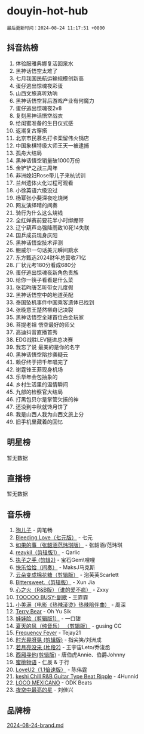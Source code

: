 # douyin-hot-hub

`最后更新时间：2024-08-24 11:17:51 +0800`

## 抖音热榜

1. 体验服雅典娜复活回泉水
1. 黑神话悟空太难了
1. 七月我国民航运输规模创新高
1. 蛋仔逃出惊魂夜彩蛋
1. 山西文旅真听劝呐
1. 黑神话悟空背后游戏产业有何魔力
1. 蛋仔逃出惊魂夜2v8
1. 复刻黑神话悟空战衣
1. 给闺蜜准备的生日仪式感
1. 返潮复古穿搭
1. 北京市民慕名打卡栾留伟火锅店
1. 中国象棋特级大师王天一被逮捕
1. 孤舟大结局
1. 黑神话悟空销量破1000万份
1. 金铲铲之战三周年
1. 非洲媳妇Rose带儿子来杭试训
1. 兰州遗体火化过程可观看
1. 小徐英语六级没过
1. 杨幂张小斐深夜吃烧烤
1. 网友演绎晴的间奏
1. 骑行为什么这么烧钱
1. 全红婵赛前要花半小时绑绷带
1. 辽宁葫芦岛强降雨致10死14失联
1. 国乒成员现身庆阳
1. 黑神话悟空技术评测
1. 鲍威尔一句话美元瞬间跳水
1. 东方甄选2024财年总营收71亿
1. 厂状元考180分看成680分
1. 蛋仔逃出惊魂夜新角色贵族
1. 给你一筷子看看是什么菜
1. 张若昀唐艺昕带女儿度假
1. 黑神话悟空中的地道英配
1. 泰国坠机事件中国乘客遗体已找到
1. 张晚意王楚然柳舟记决裂
1. 黑神话悟空全球首位白金玩家
1. 菩提老祖 悟空最好的师父
1. 高迪抖音直播首秀
1. EDG战胜LEV挺进总决赛
1. 我忘了说 最美的是你的名字
1. 黑神话悟空陷抄袭疑云
1. 赖仔终于把千年唱完了
1. 谢霆锋王菲现身机场
1. 乐华年会包抽象的
1. 乡村生活里的温情瞬间
1. 九部的检察官大结局
1. 打黑包贝尔是掌管欠揍的神
1. 还没到中秋就馋月饼了
1. 我是山西人我为山西文旅上分
1. 旧手机里藏着的回忆

## 明星榜

暂无数据

## 直播榜

暂无数据

## 音乐榜

1. [狗儿子](https://sf5-hl-cdn-tos.douyinstatic.com/obj/tos-cn-ve-2774/osvuItF7HhQ8nfz5BHDCMbu5ZOmgxBGtmcEpfn) - 周笔畅
1. [Bleeding Love（七元版）](https://sf3-cdn-tos.douyinstatic.com/obj/tos-cn-ve-2774/oEgC9eZFHQ1MfSRnrfkzFp8AayDWqAQMABBgUs) - 七元
1. [如果的事（张韶涵范玮琪版）](https://sf5-hl-cdn-tos.douyinstatic.com/obj/tos-cn-ve-2774/owI7MDDyzHddFIDNOFiTf8qYP1fafEiAgmjsCv) - 张韶涵/范玮琪
1. [reaykil（剪辑版1）](https://sf5-hl-cdn-tos.douyinstatic.com/obj/tos-cn-ve-2774/osSIWpEdiiBoAWKQMsIBhmw1wUEJn5z20ANfA9) - Qarlic
1. [执子之手 (剪辑2)](https://sf5-hl-cdn-tos.douyinstatic.com/obj/tos-cn-ve-2774/oUoZLQjCc31XzqsBnBQUNgeKtYPBcgbFDwtfcu) - 宝石Gem\哩哩
1. [快乐恰恰（间奏）](https://sf3-cdn-tos.douyinstatic.com/obj/tos-cn-ve-2774/oMesum3HvWQXJxuMFeVYzf54o2QzH5aEBPOCAn) - MaksJ马克斯
1. [云朵变成棉花糖（剪辑版）](https://sf5-hl-cdn-tos.douyinstatic.com/obj/tos-cn-ve-2774/o8LC84GQLALFfXeyJmh8KE61byVQYMMeAZLfEI) - 泡芙芙Scarlett
1. [Bittersweet.（剪辑版）](https://sf5-hl-cdn-tos.douyinstatic.com/obj/tos-cn-ve-2774/oIR5xcAceFQosUeHXGzNQpCesIBELaANA2RYoJ) - Xun Jia
1. [心之火（R&B版）（谁的爱不疯）](https://sf5-hl-cdn-tos.douyinstatic.com/obj/tos-cn-ve-2774/okemkEDaIBBE3OosftCgMxlFkLQZRw37t36ZQv) - Zxxy
1. [TOOOOO BUSY-副歌](https://sf3-cdn-tos.douyinstatic.com/obj/tos-cn-ve-2774/o0fmjGZetNDjSM5EimFs2QlzBg30YgByJMRQrC) - 王霏霏
1. [小美满（电影《热辣滚烫》热辣陪伴曲）](https://sf3-cdn-tos.douyinstatic.com/obj/tos-cn-ve-2774/o0GAn2lSgfZIDUgtevCGDQYnFg4CwnrBaxbTZL) - 周深
1. [Terry Bear](https://sf5-hl-cdn-tos.douyinstatic.com/obj/tos-cn-ve-2774/oY98zQoBzAv3LMriiCP1nBInWAHWfS2wisMjSc) - Oh Yu Sik
1. [娃娃脸（剪辑版1）](https://sf3-cdn-tos.douyinstatic.com/obj/tos-cn-ve-2774/oIimSCgQoNUePTAZ1Ba7TeADY4KetGYsVFeaaB) - 一口甜
1. [夏天的风（纯音乐） （剪辑版）](https://sf5-hl-cdn-tos.douyinstatic.com/obj/tos-cn-ve-2774/oUzLjBZZFQAoNRmGokEeD5zfQCObp6UeFAnTa6) - gusing CC
1. [Frequency Fever](https://sf5-hl-cdn-tos.douyinstatic.com/obj/tos-cn-ve-2774/os94PCgvfCQSGh1ogDZmrFB6eEACFtZXwHEYHh) - Tejay21
1. [时光晃呀晃 (剪辑版)](https://sf5-hl-cdn-tos.douyinstatic.com/obj/tos-cn-ve-2774/o8ACeQem3gwI1x3GIYGAfKG0LJebKFRJDwRwyW) - 指尖笑/刘洲成
1. [若月亮没来 (片段2)](https://sf5-hl-cdn-tos.douyinstatic.com/obj/tos-cn-ve-2774/ocQavLLjkCOeDxGyYeIMGgNAIwJ0QXE1Ve3Fzv) - 王宇宙Leto/乔浚丞
1. [西厢寻他(剪辑版)](https://sf5-hl-cdn-tos.douyinstatic.com/obj/tos-cn-ve-2774/oUsAVfAQKlRNxEv5qxvIB8o5qmIWUcXbzJKJhw) - 唐伯虎Annie、伯爵Johnny
1. [蜜桃物语](https://sf3-cdn-tos.douyinstatic.com/obj/tos-cn-ve-2774/oIhOSCZtIACtYU4XQkngiW9kCBfVD1Fz9IYeqL) - 仁辰 & 于行
1. [LoveU2（1.1倍速版）](https://sf5-hl-cdn-tos.douyinstatic.com/obj/tos-cn-ve-2774/oQMeDffLaEmgMwgCOEMAFCI6INzoFPgWdD0rsa) - 陈伟霆
1. [keshi Chill R&B Guitar Type Beat Ripple](https://sf5-hl-cdn-tos.douyinstatic.com/obj/tos-cn-ve-2774/okQIfmitAB3HpgZQo0YCEFEACcDhQngn0fkFIC) - 4Hunnid
1. [LOCO MEXICANO](https://sf5-hl-cdn-tos.douyinstatic.com/obj/tos-cn-ve-2774/owxVoxJorA4ILBfsMAjU6t7O1xW9w0tS7EYzh6) - ODK Beats
1. [夜空中最亮的星](https://sf3-cdn-tos.douyinstatic.com/obj/tos-cn-ve-2774/o4IfgGwqqnFeXEMGaS8JBzJAdayAaCeoxqbjCD) - 刘佳兴

## 品牌榜

[2024-08-24-brand.md](2024-08-24-brand.md)
